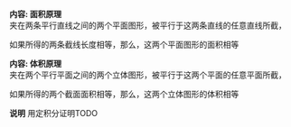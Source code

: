 **内容: 面积原理**  
夹在两条平行直线之间的两个平面图形，被平行于这两条直线的任意直线所截，  
  
如果所得的两条截线长度相等，那么，这两个平面图形的面积相等  
  
**内容: 体积原理**  
夹在两个平行平面之间的两个立体图形，被平行于这两个平面的任意平面所截，  
  
如果所得的两个截面面积相等，那么，这两个立体图形的体积相等  

**说明**
用定积分证明TODO
